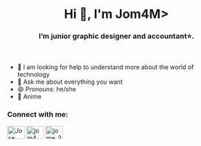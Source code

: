 <h1 align="center">Hi 👋, I'm Jom4M>
<h3 align="center">I’m junior graphic designer and accountant⭐.</h3>

<br>

  - 🤔 I am looking for help to understand more about the world of technology
- 💬 Ask me about everything you want
- 😄 Pronouns: he/she
- 🩷 Anime

<h3 align="left">Connect with me:</h3>
<p align="left">
  <a href="https://www.facebook.com/)" target="blank"><img align="center"
      src="https://raw.githubusercontent.com/rahuldkjain/github-profile-readme-generator/master/src/images/icons/Social/facebook.svg"
      alt="Jose Maria Ferrufino Aracena" height="30" width="40" /></a>
  <a href="https://instagram.com/jom4_22" target="blank"><img align="center"
      src="https://raw.githubusercontent.com/rahuldkjain/github-profile-readme-generator/master/src/images/icons/Social/instagram.svg"
      alt="jom4_22" height="30" width="40" /></a>
 <a href="https://twitter.com/jome_20" target="blank"><img align="center"
      src="https://raw.githubusercontent.com/rahuldkjain/github-profile-readme-generator/master/src/images/icons/Social/twitter.svg"
      alt="jome_20" height="30" width="40" /></a>
</p>
